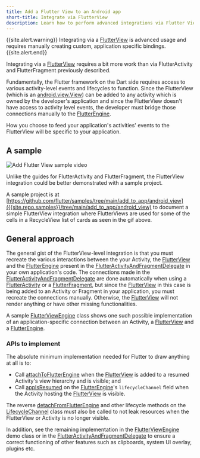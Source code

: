```yaml
---
title: Add a Flutter View to an Android app
short-title: Integrate via FlutterView
description: Learn how to perform advanced integrations via Flutter Views.
---
```


{{site.alert.warning}}
  Integrating via a [FlutterView]({{site.api}}/javadoc/io/flutter/embedding/android/FlutterView.html)
  is advanced usage and requires manually creating custom, application specific
  bindings.
{{site.alert.end}}

Integrating via a [FlutterView]({{site.api}}/javadoc/io/flutter/embedding/android/FlutterView.html)
requires a bit more work than via FlutterActivity and FlutterFragment previously
described.

Fundamentally, the Flutter framework on the Dart side requires access to various
activity-level events and lifecycles to function. Since the FlutterView (which
is an [android.view.View]({{site.android-dev}}/reference/android/view/View.html))
can be added to any activity which is owned by the developer's application
and since the FlutterView doesn't have access to activity level events, the
developer must bridge those connections manually to the [FlutterEngine]({{site.api}}/javadoc/io/flutter/embedding/engine/FlutterEngine.html).

How you choose to feed your application's activities' events to the FlutterView
will be specific to your application.

## A sample

<img src='/assets/images/docs/development/add-to-app/android/add-flutter-view/add-view-sample.gif'
class="mw-100" alt="Add Flutter View sample video">

Unlike the guides for FlutterActivity and FlutterFragment, the FlutterView
integration could be better demonstrated with a sample project.

A sample project is at [https://github.com/flutter/samples/tree/main/add_to_app/android_view]({{site.repo.samples}}/tree/main/add_to_app/android_view)
to document a simple FlutterView integration where FlutterViews are used
for some of the cells in a RecycleView list of cards as seen in the gif above.

## General approach

The general gist of the FlutterView-level integration is that you must recreate
the various interactions between the your Activity, the [FlutterView]({{site.api}}/javadoc/io/flutter/embedding/android/FlutterView.html)
and the [FlutterEngine]({{site.api}}/javadoc/io/flutter/embedding/engine/FlutterEngine.html)
present in the [FlutterActivityAndFragmentDelegate](https://cs.opensource.google/flutter/engine/+/master:shell/platform/android/io/flutter/embedding/android/FlutterActivityAndFragmentDelegate.java)
in your own application's code. The connections made in the [FlutterActivityAndFragmentDelegate](https://cs.opensource.google/flutter/engine/+/master:shell/platform/android/io/flutter/embedding/android/FlutterActivityAndFragmentDelegate.java)
are done automatically when using a [FlutterActivity]({{site.api}}/javadoc/io/flutter/embedding/android/FlutterActivity.html)
or a [FlutterFragment]({{site.api}}/javadoc/io/flutter/embedding/android/FlutterFragment.html),
but since the [FlutterView]({{site.api}}/javadoc/io/flutter/embedding/android/FlutterView.html)
in this case is being added to an Activity or Fragment in your application,
you must recreate the connections manually. Otherwise, the [FlutterView]({{site.api}}/javadoc/io/flutter/embedding/android/FlutterView.html)
will not render anything or have other missing functionalities.

A sample [FlutterViewEngine]({{site.repo.samples}}/blob/master/add_to_app/android_view/android_view/app/src/main/java/dev/flutter/example/androidView/FlutterViewEngine.kt)
class shows one such possible implementation of an application-specific
connection between an Activity, a [FlutterView]({{site.api}}/javadoc/io/flutter/embedding/android/FlutterView.html)
and a [FlutterEngine]({{site.api}}/javadoc/io/flutter/embedding/engine/FlutterEngine.html).

### APIs to implement

The absolute minimum implementation needed for Flutter to draw anything at all
is to:

- Call [attachToFlutterEngine]({{site.api}}/javadoc/io/flutter/embedding/android/FlutterView.html#attachToFlutterEngine-io.flutter.embedding.engine.FlutterEngine-) when the
  [FlutterView]({{site.api}}/javadoc/io/flutter/embedding/android/FlutterView.html)
  is added to a resumed Activity's view hierarchy and is visible; and
- Call [appIsResumed]({{site.api}}/javadoc/io/flutter/embedding/engine/systemchannels/LifecycleChannel.html#appIsResumed--) on the [FlutterEngine]({{site.api}}/javadoc/io/flutter/embedding/engine/FlutterEngine.html)'s
  `lifecycleChannel` field when the Activity hosting the [FlutterView]({{site.api}}/javadoc/io/flutter/embedding/android/FlutterView.html)
  is visible.

The reverse [detachFromFlutterEngine]({{site.api}}/javadoc/io/flutter/embedding/android/FlutterView.html#detachFromFlutterEngine--) and other lifecycle methods on the [LifecycleChannel]({{site.api}}/javadoc/io/flutter/embedding/engine/systemchannels/LifecycleChannel.html)
class must also be called to not leak resources when the FlutterView or Activity
is no longer visible.

In addition, see the remaining implementation in the [FlutterViewEngine]({{site.repo.samples}}/blob/main/add_to_app/android_view/android_view/app/src/main/java/dev/flutter/example/androidView/FlutterViewEngine.kt)
demo class or in the [FlutterActivityAndFragmentDelegate](https://cs.opensource.google/flutter/engine/+/master:shell/platform/android/io/flutter/embedding/android/FlutterActivityAndFragmentDelegate.java)
to ensure a correct functioning of other features such as clipboards, system
UI overlay, plugins etc.
